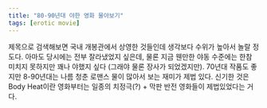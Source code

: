 ```yaml
---
title: "80-90년대 야한 영화 물아보기"
tags: [erotic movie]
---
```


제목으로 검색해보면 국내 개봉관에서 상영한 것들인데 생각보다 수위가 높아서 놀랄 정도다. 아마도 당시에는 전부 잘라냈었지 싶은데, 물론 지금 웬만한 야동 수준에는 한참 미치지 못하지만 꽤나 야했지 싶다 (그래야 물론 장사가 되었겠지만). 70년대 작품도 좋지만 8-90년대는 나름 청춘 로맨스 물이 많아서 보는 재미가 제법 있다. 신기한 것은 Body Heat이란 영화부터는 일종의 치정극(?) + 막판 반전 영화들이 제법있었다는 거다.

